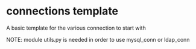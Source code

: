 # connections template
A basic template for the various connection to start with

NOTE: module utils.py is needed in order to use mysql_conn or ldap_conn

